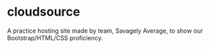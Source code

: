 # cloudsource
A practice hosting site made by team, Savagely Average, to show our Bootstrap/HTML/CSS proficiency. 
